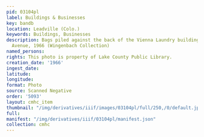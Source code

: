 ```yaml
---
pid: 03104pl
label: Buildings & Businesses
key: bandb
location: Leadville (Colo.)
keywords: Buildings, Businesses
description: Bags piled against the back of the Vienna Laundry building at 718 Harrison
  Avenue, 1966 (Wingenbach Collection)
named_persons: 
rights: This photo is property of Lake County Public Library.
creation_date: '1966'
ingest_date: 
latitude: 
longitude: 
format: Photo
source: Scanned Negative
order: '5093'
layout: cmhc_item
thumbnail: "/img/derivatives/iiif/images/03104pl/full/250,/0/default.jpg"
full: 
manifest: "/img/derivatives/iiif/03104pl/manifest.json"
collection: cmhc
---
```


